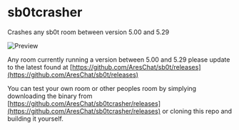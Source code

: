 # sb0tcrasher
Crashes any sb0t room between version 5.00 and 5.29

![Preview](http://i.imgur.com/qw9e1ij.png)

Any room currently running a version between 5.00 and 5.29 please update to the latest found at [https://github.com/AresChat/sb0t/releases](https://github.com/AresChat/sb0t/releases)

You can test your own room or other peoples room by simplying downloading the binary from [https://github.com/AresChat/sb0tcrasher/releases](https://github.com/AresChat/sb0tcrasher/releases) or cloning this repo and building it yourself.
